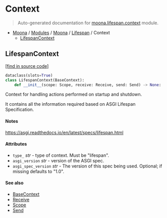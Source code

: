 # Context

> Auto-generated documentation for [moona.lifespan.context](https://github.com/katunilya/moona/blob/main/moona/lifespan/context.py) module.

- [Moona](../../README.md#-moona) / [Modules](../../MODULES.md#moona-modules) / [Moona](../index.md#moona) / [Lifespan](index.md#lifespan) / Context
    - [LifespanContext](#lifespancontext)

## LifespanContext

[[find in source code]](https://github.com/katunilya/moona/blob/main/moona/lifespan/context.py#L9)

```python
dataclass(slots=True)
class LifespanContext(BaseContext):
    def __init__(scope: Scope, receive: Receive, send: Send) -> None:
```

Context for handling actions performed on startup and shutdown.

It contains all the information required based on ASGI Lifespan Specification.

#### Notes

https://asgi.readthedocs.io/en/latest/specs/lifespan.html

#### Attributes

- `type_` *str* - type of context. Must be "lifespan".
- `asgi_version` *str* - version of the ASGI spec.
- `asgi_spec_version` *str* - The version of this spec being used. Optional; if
missing defaults to "1.0".

#### See also

- [BaseContext](../context.md#basecontext)
- [Receive](../context.md#receive)
- [Scope](../context.md#scope)
- [Send](../context.md#send)

